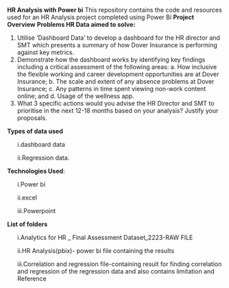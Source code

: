 **HR Analysis with Power bi**
This repository contains the code and resources used for an HR Analysis project completed using Power Bi
   **Project Overview**
**Problems HR Data aimed to solve:**
1.	Utilise ‘Dashboard Data’ to develop a dashboard for the HR director and SMT which presents a summary of how Dover Insurance is performing against key metrics.
2.	Demonstrate how the dashboard works by identifying key findings including a critical assessment of the following areas:
a.	How inclusive the flexible working and career development opportunities are at Dover Insurance; 
b.	The scale and extent of any absence problems at Dover Insurance;
c.	Any patterns in time spent viewing non-work content online; and
d.	Usage of the wellness app.
3.	What 3 specific actions would you advise the HR Director and SMT to prioritise in the next 12-18 months based on your analysis? Justify your proposals.
   
  **Types of data used** 
<ul>i.dashboard data</ul>
<ul>ii.Regression data.</ul>

  **Technologies Used**:
<ul>i.Power bi</ul>
<ul>ii.excel</ul>
<ul>iii.Powerpoint</ul>

  **List of folders**
<ul>i.Analytics for HR _ Final Assessment Dataset_2223-RAW FILE</ul>
<ul>ii.HR Analysis(pbix)- power bi file containing the results</ul>
<ul>iii.Correlation and regression file-containing result for finding correlation and regression of the regression data and also contains limitation and Reference</ul>

